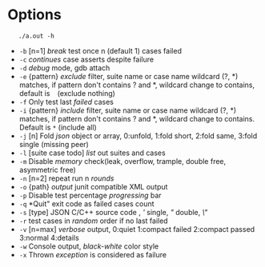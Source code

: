 # Options

```Shell
   ./a.out -h
```

*    `-b` [n=1] *break* test once n (default 1) cases failed
*    `-c` *continues* case asserts despite failure
*    `-d` *debug* mode, gdb attach
*    `-e` {pattern} *exclude* filter, suite name or case name wildcard (?, *) matches, if pattern don't contains ? and *, wildcard change to contains, default is ` ` (exclude nothing)
*    `-f` Only test last *failed* cases
*    `-i` {pattern} *include* filter, suite name or case name wildcard (?, *) matches, if pattern don't contains ? and *, wildcard change to contains. Default is `*` (include all)
*    `-j` [n] Fold *json* object or array, 0:unfold, 1:fold short, 2:fold same, 3:fold single (missing peer)
*    `-l` [suite case todo] *list* out suites and cases
*    `-m` Disable *memory* check(leak, overflow, trample, double free, asymmetric free)
*    `-n` [n=2] repeat run n *rounds*
*    `-o` {path} *output* junit compatible XML output
*    `-p` Disable test percentage *progressing* bar
*    `-q` *Quit" exit code as failed cases count
*    `-s` [type] JSON C/C++ source code , *'* single, *"* double, *\\"*
*    `-r` test cases in *random* order if no last failed
*    `-v` [n=max] *verbose* output, 0:quiet 1:compact failed 2:compact passed 3:normal 4:details
*    `-w` Console output, *black-white* color style
*    `-x` Thrown *exception* is considered as failure
